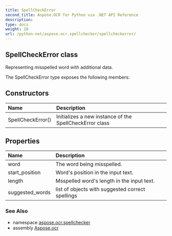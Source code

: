 ```yaml
---
title: SpellCheckError
second_title: Aspose.OCR for Python via .NET API Reference
description: 
type: docs
weight: 10
url: /python-net/aspose.ocr.spellchecker/spellcheckerror/
---
```


## SpellCheckError class

Representing misspelled word with additional data.

The SpellCheckError type exposes the following members:
## Constructors
| Name | Description |
| :- | :- |
|SpellCheckError()|Initializes a new instance of the SpellCheckError class|
## Properties
| Name | Description |
| :- | :- |
|word|The word being misspelled.|
|start_position|Word's position in the input text.|
|length|Msspelled word's length in the input text.|
|suggested_words|list of objects with suggested correct spellings|

### See Also

* namespace [aspose.ocr.spellchecker](/python-net/aspose.ocr.spellchecker/)
* assembly [Aspose.ocr](/ocr/python-net/)

